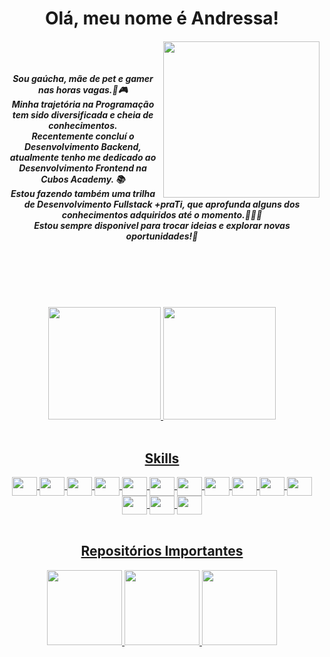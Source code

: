 <h1 align="center"> Olá, meu nome é Andressa! </h1>

<div align="center"> 
  <div>
    <img align="right" src="https://github.com/Andressavcon/andressavcon/assets/106337542/01c7fedd-595e-411d-9f30-099a16120f1a" width='250px'/>
  </div>
  
  <div>
    <h5 align="center">
    <br><br><br>
    Sou gaúcha, mãe de pet e gamer nas horas vagas.🐶🎮 
    <br>
    Minha trajetória na Programação tem sido diversificada e cheia de conhecimentos.
      <br>
      Recentemente concluí o Desenvolvimento Backend, atualmente tenho me dedicado ao Desenvolvimento Frontend na Cubos Academy. 📚
    <br>
    Estou fazendo também uma trilha de Desenvolvimento Fullstack +praTi, que aprofunda alguns dos conhecimentos adquiridos até o momento.🙌🏼🚀
    <br>
    Estou sempre disponivel para trocar ideias e explorar novas oportunidades!🤝
    </h5>
  </div>

</div>

<br><br><br><br>

<div align="center">
  <a href="https://github.com/Andressavcon">
  <img height="180em" src="https://github-readme-stats.vercel.app/api?username=andressavcon&count_private=true&show_icons=true&theme=radical"/> 
  <img height="180em" src="https://github-readme-stats.vercel.app/api/top-langs/?username=andressavcon&layout=compact&theme=radical"/>
</div>

<br>

<h2 align="center">Skills</h2>
<div align="center" style="display: inline_block">
  <img align="center" src="https://cdn.jsdelivr.net/gh/devicons/devicon/icons/github/github-original-wordmark.svg" height="30" width="40"/>
  <img align="center" src="https://cdn.jsdelivr.net/gh/devicons/devicon/icons/git/git-original.svg" height="30" width="40"/>
  <img align="center" src="https://cdn.jsdelivr.net/gh/devicons/devicon/icons/javascript/javascript-plain.svg" height="30" width="40"/>
  <img align="center" src="https://cdn.jsdelivr.net/gh/devicons/devicon/icons/nodejs/nodejs-plain-wordmark.svg" height="30" width="40"/>
  <img align="center" src="https://cdn.jsdelivr.net/gh/devicons/devicon/icons/express/express-original-wordmark.svg" height="30" width="40"/>
  <img align="center" src="https://cdn.jsdelivr.net/gh/devicons/devicon/icons/postgresql/postgresql-plain-wordmark.svg" height="30" width="40"/>
  <img align="center" src="https://cdn.jsdelivr.net/gh/devicons/devicon@latest/icons/mysql/mysql-original.svg" height="30" width="40"/>
  <img align="center" src="https://cdn.jsdelivr.net/gh/devicons/devicon/icons/typescript/typescript-plain.svg" height="30" width="40"/>
  <img align="center" src="https://cdn.jsdelivr.net/gh/devicons/devicon/icons/html5/html5-plain-wordmark.svg" height="30" width="40"/>
  <img align="center" src="https://cdn.jsdelivr.net/gh/devicons/devicon/icons/css3/css3-plain-wordmark.svg" height="30" width="40"/>
  <img align="center" src="https://cdn.jsdelivr.net/gh/devicons/devicon/icons/react/react-original-wordmark.svg" height="30" width="40"/> 
  <img align="center" src="https://cdn.jsdelivr.net/gh/devicons/devicon@latest/icons/angular/angular-original.svg" height="30" width="40"/>
  <img align="center" src="https://cdn.jsdelivr.net/gh/devicons/devicon@latest/icons/java/java-original-wordmark.svg" height="30" width="40"/>
  <img align="center" src="https://cdn.jsdelivr.net/gh/devicons/devicon@latest/icons/spring/spring-original-wordmark.svg" height="30" width="40"/>
</div>

<br>

<h2 align="center">Repositórios Importantes</h2>
<div align="center">  
  <a href="https://github.com/Andressavcon/projeto-modulo-02-cubos-academy"/>
  <img height="120em" src="https://github-readme-stats.vercel.app/api/pin/?username=andressavcon&repo=projeto-modulo-02-cubos-academy&theme=radical"/>
  <a href="https://github.com/Andressavcon/projeto-modulo-03-cubos-academy"/>
  <img height="120em" src="https://github-readme-stats.vercel.app/api/pin/?username=andressavcon&repo=projeto-modulo-03-cubos-academy&theme=radical"/>
  <a href="https://github.com/Andressavcon/super-mario"/>
  <img height="120em" src="https://github-readme-stats.vercel.app/api/pin/?username=andressavcon&repo=super-mario&theme=radical"/>
</div>

##
